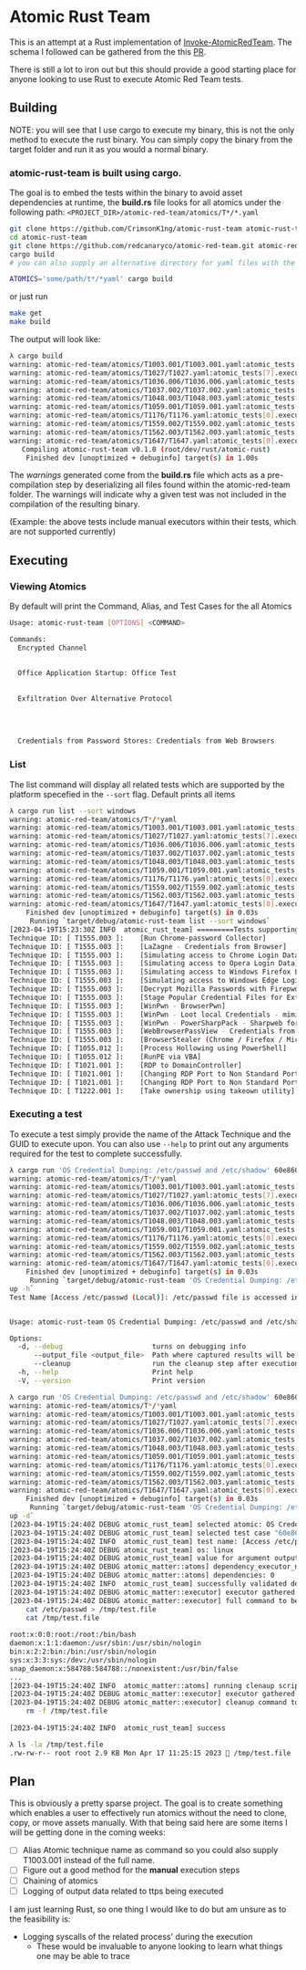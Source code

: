 # Atomic Rust Team

This is an attempt at a Rust implementation of
[Invoke-AtomicRedTeam](https://github.com/redcanaryco/invoke-atomicredteam). The
schema I followed can be gathered from the this [PR](https://github.com/redcanaryco/atomic-red-team/pull/1619).

There is still a lot to iron out but this should provide a good starting place
for anyone looking to use Rust to execute Atomic Red Team tests.

## Building

NOTE: you will see that I use cargo to execute my binary, this is not the only
method to execute the rust binary. You can simply copy the binary from the
target folder and run it as you would a normal binary.

### atomic-rust-team is built using **cargo**.

The goal is to embed the tests within the binary to avoid asset
dependencies at runtime, the **build.rs** file looks for all atomics under the
following path: `<PROJECT_DIR>/atomic-red-team/atomics/T*/*.yaml`

```bash
git clone https://github.com/CrimsonK1ng/atomic-rust-team atomic-rust-team
cd atomic-rust-team
git clone https://github.com/redcanaryco/atomic-red-team.git atomic-red-team
cargo build
# you can also supply an alternative directory for yaml files with the ATOMICS env variable like so:

ATOMICS='some/path/t*/*yaml' cargo build
```

or just run 

```bash
make get
make build
```

The output will look like:

```bash
λ cargo build
warning: atomic-red-team/atomics/T1003.001/T1003.001.yaml:atomic_tests[4].executor: missing field `command` at line 127 column 5
warning: atomic-red-team/atomics/T1027/T1027.yaml:atomic_tests[7].executor: missing field `command` at line 195 column 5
warning: atomic-red-team/atomics/T1036.006/T1036.006.yaml:atomic_tests[0].executor: missing field `command` at line 11 column 5
warning: atomic-red-team/atomics/T1037.002/T1037.002.yaml:atomic_tests[0].executor: missing field `command` at line 11 column 5
warning: atomic-red-team/atomics/T1048.003/T1048.003.yaml:atomic_tests[0].executor: missing field `command` at line 14 column 5
warning: atomic-red-team/atomics/T1059.001/T1059.001.yaml:atomic_tests[9].executor: missing field `command` at line 161 column 5
warning: atomic-red-team/atomics/T1176/T1176.yaml:atomic_tests[0].executor: missing field `command` at line 12 column 5
warning: atomic-red-team/atomics/T1559.002/T1559.002.yaml:atomic_tests[0].executor: missing field `command` at line 11 column 5
warning: atomic-red-team/atomics/T1562.003/T1562.003.yaml:atomic_tests[1].executor: missing field `command` at line 32 column 5
warning: atomic-red-team/atomics/T1647/T1647.yaml:atomic_tests[0].executor: missing field `command` at line 11 column 5
   Compiling atomic-rust-team v0.1.0 (root/dev/rust/atomic-rust)
    Finished dev [unoptimized + debuginfo] target(s) in 1.00s
```

The *warnings* generated come from the **build.rs** file which acts as a
pre-compilation step by deserializing all files found within the atomic-red-team
folder. The warnings will indicate why a given test was not included in the
compilation of the resulting binary.

(Example: the above tests include manual executors within their tests, which are
not supported currently)


## Executing

### Viewing Atomics 

By default will print the Command, Alias, and Test Cases for the all Atomics

```bash
Usage: atomic-rust-team [OPTIONS] <COMMAND>

Commands:
  Encrypted Channel                                                                                       Alias T1573 - Tests cases:
                                                                                                              - OpenSSL C2
                                                                                                              
  Office Application Startup: Office Test                                                                 Alias T1137.002 - Tests cases:
                                                                                                              - Office Application Startup Test Persistence (HKCU)
                                                                                                              
  Exfiltration Over Alternative Protocol                                                                  Alias T1048 - Tests cases:
                                                                                                              - Exfiltration Over Alternative Protocol - SSH
                                                                                                              - Exfiltration Over Alternative Protocol - SSH
                                                                                                              - DNSExfiltration (doh)
                                                                                                              
  Credentials from Password Stores: Credentials from Web Browsers                                         Alias T1555.003 - Tests cases:

```

### List

The list command will display all related tests which are supported by the
platform specefied in the `--sort` flag. Default prints all items

```bash
λ cargo run list --sort windows
warning: atomic-red-team/atomics/T*/*yaml
warning: atomic-red-team/atomics/T1003.001/T1003.001.yaml:atomic_tests[4].executor: missing field `command` at line 127 column 5
warning: atomic-red-team/atomics/T1027/T1027.yaml:atomic_tests[7].executor: missing field `command` at line 195 column 5
warning: atomic-red-team/atomics/T1036.006/T1036.006.yaml:atomic_tests[0].executor: missing field `command` at line 11 column 5
warning: atomic-red-team/atomics/T1037.002/T1037.002.yaml:atomic_tests[0].executor: missing field `command` at line 11 column 5
warning: atomic-red-team/atomics/T1048.003/T1048.003.yaml:atomic_tests[0].executor: missing field `command` at line 14 column 5
warning: atomic-red-team/atomics/T1059.001/T1059.001.yaml:atomic_tests[9].executor: missing field `command` at line 161 column 5
warning: atomic-red-team/atomics/T1176/T1176.yaml:atomic_tests[0].executor: missing field `command` at line 12 column 5
warning: atomic-red-team/atomics/T1559.002/T1559.002.yaml:atomic_tests[0].executor: missing field `command` at line 11 column 5
warning: atomic-red-team/atomics/T1562.003/T1562.003.yaml:atomic_tests[1].executor: missing field `command` at line 32 column 5
warning: atomic-red-team/atomics/T1647/T1647.yaml:atomic_tests[0].executor: missing field `command` at line 11 column 5
    Finished dev [unoptimized + debuginfo] target(s) in 0.03s
     Running `target/debug/atomic-rust-team list --sort windows`
[2023-04-19T15:23:30Z INFO  atomic_rust_team] =========Tests supporting platform windows==========
Technique ID: [ T1555.003 ]:    [Run Chrome-password Collector]
Technique ID: [ T1555.003 ]:    [LaZagne - Credentials from Browser]
Technique ID: [ T1555.003 ]:    [Simulating access to Chrome Login Data]
Technique ID: [ T1555.003 ]:    [Simulating access to Opera Login Data]
Technique ID: [ T1555.003 ]:    [Simulating access to Windows Firefox Login Data]
Technique ID: [ T1555.003 ]:    [Simulating access to Windows Edge Login Data]
Technique ID: [ T1555.003 ]:    [Decrypt Mozilla Passwords with Firepwd.py]
Technique ID: [ T1555.003 ]:    [Stage Popular Credential Files for Exfiltration]
Technique ID: [ T1555.003 ]:    [WinPwn - BrowserPwn]
Technique ID: [ T1555.003 ]:    [WinPwn - Loot local Credentials - mimi-kittenz]
Technique ID: [ T1555.003 ]:    [WinPwn - PowerSharpPack - Sharpweb for Browser Credentials]
Technique ID: [ T1555.003 ]:    [WebBrowserPassView - Credentials from Browser]
Technique ID: [ T1555.003 ]:    [BrowserStealer (Chrome / Firefox / Microsoft Edge)]
Technique ID: [ T1055.012 ]:    [Process Hollowing using PowerShell]
Technique ID: [ T1055.012 ]:    [RunPE via VBA]
Technique ID: [ T1021.001 ]:    [RDP to DomainController]
Technique ID: [ T1021.001 ]:    [Changing RDP Port to Non Standard Port via Powershell]
Technique ID: [ T1021.001 ]:    [Changing RDP Port to Non Standard Port via Command_Prompt]
Technique ID: [ T1222.001 ]:    [Take ownership using takeown utility]

```

### Executing a test

To execute a test simply provide the name of the Attack Technique and the GUID
to execute upon. You can also use `--help` to print out any arguments required for
the test to complete successfully.

```bash
λ cargo run 'OS Credential Dumping: /etc/passwd and /etc/shadow' 60e860b6-8ae6-49db-ad07-5e73edd88f5d --output_file /tmp/test.file --cleanup -h
warning: atomic-red-team/atomics/T*/*yaml
warning: atomic-red-team/atomics/T1003.001/T1003.001.yaml:atomic_tests[4].executor: missing field `command` at line 127 column 5
warning: atomic-red-team/atomics/T1027/T1027.yaml:atomic_tests[7].executor: missing field `command` at line 195 column 5
warning: atomic-red-team/atomics/T1036.006/T1036.006.yaml:atomic_tests[0].executor: missing field `command` at line 11 column 5
warning: atomic-red-team/atomics/T1037.002/T1037.002.yaml:atomic_tests[0].executor: missing field `command` at line 11 column 5
warning: atomic-red-team/atomics/T1048.003/T1048.003.yaml:atomic_tests[0].executor: missing field `command` at line 14 column 5
warning: atomic-red-team/atomics/T1059.001/T1059.001.yaml:atomic_tests[9].executor: missing field `command` at line 161 column 5
warning: atomic-red-team/atomics/T1176/T1176.yaml:atomic_tests[0].executor: missing field `command` at line 12 column 5
warning: atomic-red-team/atomics/T1559.002/T1559.002.yaml:atomic_tests[0].executor: missing field `command` at line 11 column 5
warning: atomic-red-team/atomics/T1562.003/T1562.003.yaml:atomic_tests[1].executor: missing field `command` at line 32 column 5
warning: atomic-red-team/atomics/T1647/T1647.yaml:atomic_tests[0].executor: missing field `command` at line 11 column 5
    Finished dev [unoptimized + debuginfo] target(s) in 0.03s
     Running `target/debug/atomic-rust-team 'OS Credential Dumping: /etc/passwd and /etc/shadow' 60e860b6-8ae6-49db-ad07-5e73edd88f5d --output_file /tmp/test.file --clean
up -h`
Test Name [Access /etc/passwd (Local)]: /etc/passwd file is accessed in Linux environments


Usage: atomic-rust-team OS Credential Dumping: /etc/passwd and /etc/shadow 60e860b6-8ae6-49db-ad07-5e73edd88f5d [OPTIONS]

Options:
  -d, --debug                      turns on debugging info
      --output_file <output_file>  Path where captured results will be placed [default: /tmp/T1003.008.txt]
      --cleanup                    run the cleanup step after execution
  -h, --help                       Print help
  -V, --version                    Print version

```


```bash
λ cargo run 'OS Credential Dumping: /etc/passwd and /etc/shadow' 60e860b6-8ae6-49db-ad07-5e73edd88f5d --output_file /tmp/test.file --cleanup -d
warning: atomic-red-team/atomics/T*/*yaml
warning: atomic-red-team/atomics/T1003.001/T1003.001.yaml:atomic_tests[4].executor: missing field `command` at line 127 column 5
warning: atomic-red-team/atomics/T1027/T1027.yaml:atomic_tests[7].executor: missing field `command` at line 195 column 5
warning: atomic-red-team/atomics/T1036.006/T1036.006.yaml:atomic_tests[0].executor: missing field `command` at line 11 column 5
warning: atomic-red-team/atomics/T1037.002/T1037.002.yaml:atomic_tests[0].executor: missing field `command` at line 11 column 5
warning: atomic-red-team/atomics/T1048.003/T1048.003.yaml:atomic_tests[0].executor: missing field `command` at line 14 column 5
warning: atomic-red-team/atomics/T1059.001/T1059.001.yaml:atomic_tests[9].executor: missing field `command` at line 161 column 5
warning: atomic-red-team/atomics/T1176/T1176.yaml:atomic_tests[0].executor: missing field `command` at line 12 column 5
warning: atomic-red-team/atomics/T1559.002/T1559.002.yaml:atomic_tests[0].executor: missing field `command` at line 11 column 5
warning: atomic-red-team/atomics/T1562.003/T1562.003.yaml:atomic_tests[1].executor: missing field `command` at line 32 column 5
warning: atomic-red-team/atomics/T1647/T1647.yaml:atomic_tests[0].executor: missing field `command` at line 11 column 5
    Finished dev [unoptimized + debuginfo] target(s) in 0.03s
     Running `target/debug/atomic-rust-team 'OS Credential Dumping: /etc/passwd and /etc/shadow' 60e860b6-8ae6-49db-ad07-5e73edd88f5d --output_file /tmp/test.file --clean
up -d`
[2023-04-19T15:24:40Z DEBUG atomic_rust_team] selected atomic: OS Credential Dumping: /etc/passwd and /etc/shadow
[2023-04-19T15:24:40Z DEBUG atomic_rust_team] selected test case "60e860b6-8ae6-49db-ad07-5e73edd88f5d"
[2023-04-19T15:24:40Z INFO  atomic_rust_team] test name: [Access /etc/passwd (Local)]
[2023-04-19T15:24:40Z DEBUG atomic_rust_team] os: linux
[2023-04-19T15:24:40Z DEBUG atomic_rust_team] value for argument output_file -> "/tmp/test.file"
[2023-04-19T15:24:40Z DEBUG atomic_matter::atoms] dependency_executor_name: 
[2023-04-19T15:24:40Z DEBUG atomic_matter::atoms] dependencies: 0
[2023-04-19T15:24:40Z INFO  atomic_rust_team] successfully validated dependencies
[2023-04-19T15:24:40Z DEBUG atomic_matter::executor] executor gathered for command: sh
[2023-04-19T15:24:40Z DEBUG atomic_matter::executor] full command to be executed
    cat /etc/passwd > /tmp/test.file
    cat /tmp/test.file
    
root:x:0:0:root:/root:/bin/bash
daemon:x:1:1:daemon:/usr/sbin:/usr/sbin/nologin
bin:x:2:2:bin:/bin:/usr/sbin/nologin
sys:x:3:3:sys:/dev:/usr/sbin/nologin
snap_daemon:x:584788:584788::/nonexistent:/usr/bin/false
...
[2023-04-19T15:24:40Z INFO  atomic_matter::atoms] running clenaup script
[2023-04-19T15:24:40Z DEBUG atomic_matter::executor] executor gathered for command: sh
[2023-04-19T15:24:40Z DEBUG atomic_matter::executor] cleanup command to be ran
    rm -f /tmp/test.file
    
[2023-04-19T15:24:40Z INFO  atomic_rust_team] success

λ ls -la /tmp/test.file 
.rw-rw-r-- root root 2.9 KB Mon Apr 17 11:25:15 2023  /tmp/test.file
```

## Plan

This is obviously a pretty sparse project. The goal is to create something which enables a user to effectively run atomics without the need to clone, copy, or move assets manually. With that being said here are some items I will be getting done in the coming weeks:

- [ ] Alias Atomic technique name as command so you could also supply T1003.001 instead of the full name. 
- [ ] Figure out a good method for the **manual** execution steps
- [ ] Chaining of atomics
- [ ] Logging of output data related to ttps being executed

I am just learning Rust, so one thing I would like to do but am unsure as to the feasibility is:

- Logging syscalls of the related process' during the execution
	- These would be invaluable to anyone looking to learn what things one may be able to trace
